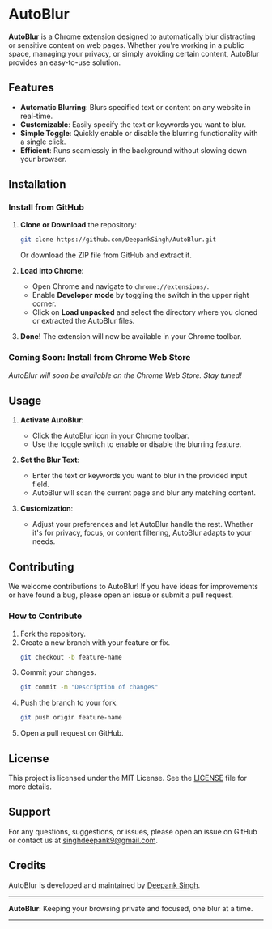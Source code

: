 
# AutoBlur

**AutoBlur** is a Chrome extension designed to automatically blur distracting or sensitive content on web pages. Whether you're working in a public space, managing your privacy, or simply avoiding certain content, AutoBlur provides an easy-to-use solution.

## Features

- **Automatic Blurring**: Blurs specified text or content on any website in real-time.
- **Customizable**: Easily specify the text or keywords you want to blur.
- **Simple Toggle**: Quickly enable or disable the blurring functionality with a single click.
- **Efficient**: Runs seamlessly in the background without slowing down your browser.

## Installation

### Install from GitHub

1. **Clone or Download** the repository:
   ```bash
   git clone https://github.com/DeepankSingh/AutoBlur.git
   ```
   Or download the ZIP file from GitHub and extract it.

2. **Load into Chrome**:
   - Open Chrome and navigate to `chrome://extensions/`.
   - Enable **Developer mode** by toggling the switch in the upper right corner.
   - Click on **Load unpacked** and select the directory where you cloned or extracted the AutoBlur files.

3. **Done!** The extension will now be available in your Chrome toolbar.

### Coming Soon: Install from Chrome Web Store

*AutoBlur will soon be available on the Chrome Web Store. Stay tuned!*

## Usage

1. **Activate AutoBlur**:
   - Click the AutoBlur icon in your Chrome toolbar.
   - Use the toggle switch to enable or disable the blurring feature.

2. **Set the Blur Text**:
   - Enter the text or keywords you want to blur in the provided input field.
   - AutoBlur will scan the current page and blur any matching content.

3. **Customization**:
   - Adjust your preferences and let AutoBlur handle the rest. Whether it's for privacy, focus, or content filtering, AutoBlur adapts to your needs.

## Contributing

We welcome contributions to AutoBlur! If you have ideas for improvements or have found a bug, please open an issue or submit a pull request.

### How to Contribute

1. Fork the repository.
2. Create a new branch with your feature or fix.
   ```bash
   git checkout -b feature-name
   ```
3. Commit your changes.
   ```bash
   git commit -m "Description of changes"
   ```
4. Push the branch to your fork.
   ```bash
   git push origin feature-name
   ```
5. Open a pull request on GitHub.

## License

This project is licensed under the MIT License. See the [LICENSE](LICENSE) file for more details.

## Support

For any questions, suggestions, or issues, please open an issue on GitHub or contact us at [singhdeepank9@gmail.com](mailto:singhdeepank9@gmail.com).

## Credits

AutoBlur is developed and maintained by [Deepank Singh](https://github.com/DeepankSingh).

---

**AutoBlur**: Keeping your browsing private and focused, one blur at a time.

---
